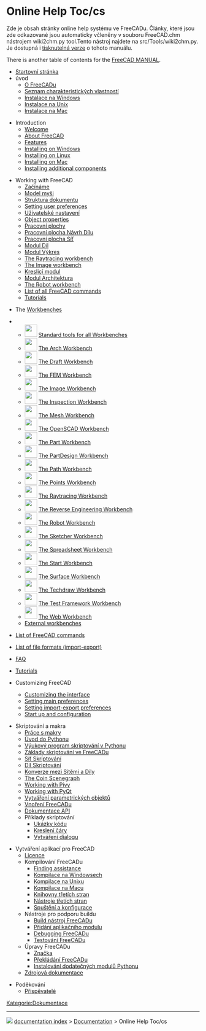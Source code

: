 # Online Help Toc/cs
<div class="mw-translate-fuzzy">

Zde je obsah stránky online help systému ve FreeCADu. Články, které jsou zde odkazované jsou automaticky včleněny v souboru FreeCAD.chm nástrojem wiki2chm.py tool.Tento nástroj najdete na src/Tools/wiki2chm.py. Je dostupná i [tisknutelná verze](Manual.md) o tohoto manuálu.


</div>

There is another table of contents for the [FreeCAD MANUAL](Manual_Introduction.md).


<div class="mw-translate-fuzzy">

-   [Startovní stránka](Online_Help_Startpage/cs.md)
-   úvod
    -   [O FreeCADu](About_FreeCAD/cs.md)
    -   [Seznam charakteristických vlastností](Feature_list/cs.md)
    -   [Instalace na Windows](Install_on_Windows/cs.md)
    -   [Instalace na Unix](Install_on_Unix/cs.md)
    -   [Instalace na Mac](Install_on_Mac/cs.md)


</div>

-   Introduction
    -   [Welcome](Online_Help_Startpage.md)
    -   [About FreeCAD](About_FreeCAD.md)
    -   [Features](Feature_list.md)
    -   [Installing on Windows](Installing_on_Windows.md)
    -   [Installing on Linux](Installing_on_Linux.md)
    -   [Installing on Mac](Installing_on_Mac.md)
    -   [Installing additional components](Installing_additional_components.md)


<div class="mw-translate-fuzzy">

-   Working with FreeCAD
    -   [Začínáme](Getting_started/cs.md)
    -   [Model myši](Mouse_Model/cs.md)
    -   [Struktura dokumentu](Document_structure/cs.md)
    -   [Setting user preferences](Preferences_Editor/cs.md)
    -   [Uživatelské nastavení](Interface_Customization/cs.md)
    -   [Object properties](Property_editor/cs.md)
    -   [Pracovní plochy](Workbenches/cs.md)
    -   [Pracovní plocha Návrh Dílu](PartDesign_Workbench/cs.md)
    -   [Pracovní plocha Síť](Mesh_Workbench/cs.md)
    -   [Modul Díl](Part_Workbench/cs.md)
    -   [Modul Výkres](Drawing_Workbench/cs.md)
    -   [The Raytracing workbench](Raytracing_Workbench/cs.md)
    -   [The Image workbench](Image_Workbench/cs.md)
    -   [Kreslicí modul](Draft_Workbench/cs.md)
    -   [Modul Architektura](Arch_Workbench/cs.md)
    -   [The Robot workbench](Robot_Workbench/cs.md)
    -   [List of all FreeCAD commands](List_of_Commands/cs.md)
    -   [Tutorials](Tutorials/cs.md)


</div>

-   The [Workbenches](Workbenches.md)

-   -   <img alt="" src=images/Freecad.svg  style="width:32px;"> [Standard tools for all Workbenches](Std_Base.md)
    -   <img alt="" src=images/Workbench_Arch.svg  style="width:32px;"> [The Arch Workbench](Arch_Workbench.md)
    -   <img alt="" src=images/Workbench_Draft.svg  style="width:32px;"> [The Draft Workbench](Draft_Workbench.md)
    -   <img alt="" src=images/Workbench_FEM.svg  style="width:32px;"> [The FEM Workbench](FEM_Workbench.md)
    -   <img alt="" src=images/Workbench_Image.svg  style="width:32px;"> [The Image Workbench](Image_Workbench.md)
    -   <img alt="" src=images/Workbench_Inspection.svg  style="width:32px;"> [The Inspection Workbench](Inspection_Workbench.md)
    -   <img alt="" src=images/Workbench_Mesh.svg  style="width:32px;"> [The Mesh Workbench](Mesh_Workbench.md)
    -   <img alt="" src=images/Workbench_OpenSCAD.svg  style="width:32px;"> [The OpenSCAD Workbench](OpenSCAD_Workbench.md)
    -   <img alt="" src=images/Workbench_Part.svg  style="width:32px;"> [The Part Workbench](Part_Workbench.md)
    -   <img alt="" src=images/Workbench_PartDesign.svg  style="width:32px;"> [The PartDesign Workbench](PartDesign_Workbench.md)
    -   <img alt="" src=images/Workbench_Path.svg  style="width:32px;"> [The Path Workbench](Path_Workbench.md)
    -   <img alt="" src=images/Workbench_Points.svg  style="width:32px;"> [The Points Workbench](Points_Workbench.md)
    -   <img alt="" src=images/Workbench_Raytracing.svg  style="width:32px;"> [The Raytracing Workbench](Raytracing_Workbench.md)
    -   <img alt="" src=images/Workbench_Reverse_Engineering.svg  style="width:32px;"> [The Reverse Engineering Workbench](Reverse_Engineering_Workbench.md)
    -   <img alt="" src=images/Workbench_Robot.svg  style="width:32px;"> [The Robot Workbench](Robot_Workbench.md)
    -   <img alt="" src=images/Workbench_Sketcher.svg  style="width:32px;"> [The Sketcher Workbench](Sketcher_Workbench.md)
    -   <img alt="" src=images/Workbench_Spreadsheet.svg  style="width:32px;"> [The Spreadsheet Workbench](Spreadsheet_Workbench.md)
    -   <img alt="" src=images/Workbench_Start.svg  style="width:32px;"> [The Start Workbench](Start_Workbench.md)
    -   <img alt="" src=images/Workbench_Surface.svg  style="width:32px;"> [The Surface Workbench](Surface_Workbench.md)
    -   <img alt="" src=images/Workbench_TechDraw.svg  style="width:32px;"> [The Techdraw Workbench](TechDraw_Workbench.md)
    -   <img alt="" src=images/Workbench_Test.svg  style="width:32px;"> [The Test Framework Workbench](Testing.md)
    -   <img alt="" src=images/Workbench_Web.svg  style="width:32px;"> [The Web Workbench](Web_Workbench.md)
    -   [External workbenches](External_workbenches.md)

-   [List of FreeCAD commands](List_of_Commands.md)

-   [List of file formats (import-export)](Import_Export.md)

-   [FAQ](Frequently_asked_questions.md)

-   [Tutorials](Tutorials.md)

-   Customizing FreeCAD
    -   [Customizing the interface](Interface_Customization.md)
    -   [Setting main preferences](Preferences_Editor.md)
    -   [Setting import-export preferences](Import_Export_Preferences.md)
    -   [Start up and configuration](Start_up_and_Configuration.md)


<div class="mw-translate-fuzzy">

-   Skriptování a makra
    -   [Práce s makry](Macros/cs.md)
    -   [Úvod do Pythonu](Introduction_to_Python/cs.md)
    -   [Výukový program skriptování v Pythonu](Python_scripting_tutorial/cs.md)
    -   [Základy skriptování ve FreeCADu](FreeCAD_Scripting_Basics/cs.md)
    -   [Síť Skriptování](Mesh_Scripting/cs.md)
    -   [Díl Skriptování](Topological_data_scripting/cs.md)
    -   [Konverze mezi Sítěmi a Díly](Mesh_to_Part/cs.md)
    -   [The Coin Scenegraph](Scenegraph/cs.md)
    -   [Working with Pivy](Pivy/cs.md)
    -   [Working with PyQt](PySide/cs.md)
    -   [Vytváření parametrických objektů](Scripted_objects/cs.md)
    -   [Vnoření FreeCADu](Embedding_FreeCAD/cs.md)
    -   [Dokumentace API](API_documentation/cs.md)
    -   Příklady skriptování
        -   [Ukázky kódu](Code_snippets/cs.md)
        -   [Kreslení čáry](Line_drawing_function/cs.md)
        -   [Vytváření dialogu](Dialog_creation/cs.md)


</div>


<div class="mw-translate-fuzzy">

-   Vytváření aplikací pro FreeCAD
    -   [Licence](Licence/cs.md)
    -   Kompilování FreeCADu
        -   [Finding assistance](Tracker.md)
        -   [Kompilace na Windowsech](Compile_on_Windows/cs.md)
        -   [Kompilace na Unixu](Compile_on_Linux/cs.md)
        -   [Kompilace na Macu](Compile_on_MacOS/cs.md)
        -   [Knihovny třetích stran](Third_Party_Libraries.md)
        -   [Nástroje třetích stran](Third_Party_Tools.md)
        -   [Spuštění a konfigurace](Start_up_and_Configuration/cs.md)
    -   Nástroje pro podporu buildu
        -   [Build nástroj FreeCADu](FreeCAD_Build_Tool.md)
        -   [Přidání aplikačního modulu](Workbench_creation.md)
        -   [Debugging FreeCADu](Debugging/cs.md)
        -   [Testování FreeCADu](Testing.md)
    -   Úpravy FreeCADu
        -   [Značka](Branding/cs.md)
        -   [Překládání FreeCADu](Localisation/cs.md)
        -   [Instalování dodatečných modulů Pythonu](Extra_python_modules/cs.md)
    -   [Zdrojová dokumentace](Source_documentation.md)


</div>


<div class="mw-translate-fuzzy">

-   Poděkování
    -   [Přispěvatelé](Contributors.md)


</div>


<div class="mw-translate-fuzzy">


</div>




[Kategorie:Dokumentace](Category:Documentation/cs.md)



---
![](images/Right_arrow.png) [documentation index](../README.md) > [Documentation](Category_Documentation.md) > Online Help Toc/cs
